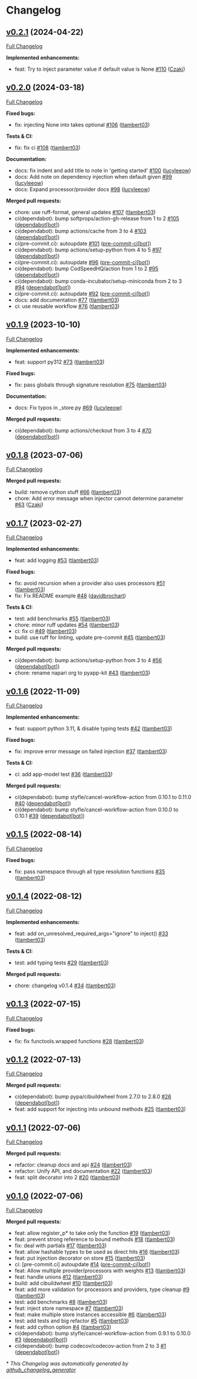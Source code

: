 # Changelog

## [v0.2.1](https://github.com/pyapp-kit/in-n-out/tree/v0.2.1) (2024-04-22)

[Full Changelog](https://github.com/pyapp-kit/in-n-out/compare/v0.2.0...v0.2.1)

**Implemented enhancements:**

- feat: Try to inject parameter value if default value is None [\#110](https://github.com/pyapp-kit/in-n-out/pull/110) ([Czaki](https://github.com/Czaki))

## [v0.2.0](https://github.com/pyapp-kit/in-n-out/tree/v0.2.0) (2024-03-18)

[Full Changelog](https://github.com/pyapp-kit/in-n-out/compare/v0.1.9...v0.2.0)

**Fixed bugs:**

- fix: injecting None into takes optional [\#106](https://github.com/pyapp-kit/in-n-out/pull/106) ([tlambert03](https://github.com/tlambert03))

**Tests & CI:**

- fix: fix ci [\#108](https://github.com/pyapp-kit/in-n-out/pull/108) ([tlambert03](https://github.com/tlambert03))

**Documentation:**

- docs: fix indent and add title to note in 'getting started' [\#100](https://github.com/pyapp-kit/in-n-out/pull/100) ([lucyleeow](https://github.com/lucyleeow))
- docs: Add note on dependency injection when default given [\#99](https://github.com/pyapp-kit/in-n-out/pull/99) ([lucyleeow](https://github.com/lucyleeow))
- docs: Expand processor/provider docs [\#98](https://github.com/pyapp-kit/in-n-out/pull/98) ([lucyleeow](https://github.com/lucyleeow))

**Merged pull requests:**

- chore: use ruff-format, general updates [\#107](https://github.com/pyapp-kit/in-n-out/pull/107) ([tlambert03](https://github.com/tlambert03))
- ci\(dependabot\): bump softprops/action-gh-release from 1 to 2 [\#105](https://github.com/pyapp-kit/in-n-out/pull/105) ([dependabot[bot]](https://github.com/apps/dependabot))
- ci\(dependabot\): bump actions/cache from 3 to 4 [\#103](https://github.com/pyapp-kit/in-n-out/pull/103) ([dependabot[bot]](https://github.com/apps/dependabot))
- ci\(pre-commit.ci\): autoupdate [\#101](https://github.com/pyapp-kit/in-n-out/pull/101) ([pre-commit-ci[bot]](https://github.com/apps/pre-commit-ci))
- ci\(dependabot\): bump actions/setup-python from 4 to 5 [\#97](https://github.com/pyapp-kit/in-n-out/pull/97) ([dependabot[bot]](https://github.com/apps/dependabot))
- ci\(pre-commit.ci\): autoupdate [\#96](https://github.com/pyapp-kit/in-n-out/pull/96) ([pre-commit-ci[bot]](https://github.com/apps/pre-commit-ci))
- ci\(dependabot\): bump CodSpeedHQ/action from 1 to 2 [\#95](https://github.com/pyapp-kit/in-n-out/pull/95) ([dependabot[bot]](https://github.com/apps/dependabot))
- ci\(dependabot\): bump conda-incubator/setup-miniconda from 2 to 3 [\#94](https://github.com/pyapp-kit/in-n-out/pull/94) ([dependabot[bot]](https://github.com/apps/dependabot))
- ci\(pre-commit.ci\): autoupdate [\#92](https://github.com/pyapp-kit/in-n-out/pull/92) ([pre-commit-ci[bot]](https://github.com/apps/pre-commit-ci))
- docs: add documentation [\#77](https://github.com/pyapp-kit/in-n-out/pull/77) ([tlambert03](https://github.com/tlambert03))
- ci: use reusable workflow [\#76](https://github.com/pyapp-kit/in-n-out/pull/76) ([tlambert03](https://github.com/tlambert03))

## [v0.1.9](https://github.com/pyapp-kit/in-n-out/tree/v0.1.9) (2023-10-10)

[Full Changelog](https://github.com/pyapp-kit/in-n-out/compare/v0.1.8...v0.1.9)

**Implemented enhancements:**

- feat: support py312 [\#73](https://github.com/pyapp-kit/in-n-out/pull/73) ([tlambert03](https://github.com/tlambert03))

**Fixed bugs:**

- fix: pass globals through signature resolution [\#75](https://github.com/pyapp-kit/in-n-out/pull/75) ([tlambert03](https://github.com/tlambert03))

**Documentation:**

- docs: Fix typos in \_store.py [\#69](https://github.com/pyapp-kit/in-n-out/pull/69) ([lucyleeow](https://github.com/lucyleeow))

**Merged pull requests:**

- ci\(dependabot\): bump actions/checkout from 3 to 4 [\#70](https://github.com/pyapp-kit/in-n-out/pull/70) ([dependabot[bot]](https://github.com/apps/dependabot))

## [v0.1.8](https://github.com/pyapp-kit/in-n-out/tree/v0.1.8) (2023-07-06)

[Full Changelog](https://github.com/pyapp-kit/in-n-out/compare/v0.1.7...v0.1.8)

**Merged pull requests:**

- build: remove cython stuff [\#66](https://github.com/pyapp-kit/in-n-out/pull/66) ([tlambert03](https://github.com/tlambert03))
- chore: Add error message when injector cannot determine parameter [\#63](https://github.com/pyapp-kit/in-n-out/pull/63) ([Czaki](https://github.com/Czaki))

## [v0.1.7](https://github.com/pyapp-kit/in-n-out/tree/v0.1.7) (2023-02-27)

[Full Changelog](https://github.com/pyapp-kit/in-n-out/compare/v0.1.6...v0.1.7)

**Implemented enhancements:**

- feat: add logging [\#53](https://github.com/pyapp-kit/in-n-out/pull/53) ([tlambert03](https://github.com/tlambert03))

**Fixed bugs:**

- fix: avoid recursion when a provider also uses processors [\#51](https://github.com/pyapp-kit/in-n-out/pull/51) ([tlambert03](https://github.com/tlambert03))
- fix: Fix README example [\#48](https://github.com/pyapp-kit/in-n-out/pull/48) ([davidbrochart](https://github.com/davidbrochart))

**Tests & CI:**

- test: add benchmarks [\#55](https://github.com/pyapp-kit/in-n-out/pull/55) ([tlambert03](https://github.com/tlambert03))
- chore: minor ruff updates [\#54](https://github.com/pyapp-kit/in-n-out/pull/54) ([tlambert03](https://github.com/tlambert03))
- ci: fix ci [\#49](https://github.com/pyapp-kit/in-n-out/pull/49) ([tlambert03](https://github.com/tlambert03))
- build: use ruff for linting, update pre-commit [\#45](https://github.com/pyapp-kit/in-n-out/pull/45) ([tlambert03](https://github.com/tlambert03))

**Merged pull requests:**

- ci\(dependabot\): bump actions/setup-python from 3 to 4 [\#56](https://github.com/pyapp-kit/in-n-out/pull/56) ([dependabot[bot]](https://github.com/apps/dependabot))
- chore: rename napari org to pyapp-kit [\#43](https://github.com/pyapp-kit/in-n-out/pull/43) ([tlambert03](https://github.com/tlambert03))

## [v0.1.6](https://github.com/pyapp-kit/in-n-out/tree/v0.1.6) (2022-11-09)

[Full Changelog](https://github.com/pyapp-kit/in-n-out/compare/v0.1.5...v0.1.6)

**Implemented enhancements:**

- feat: support python 3.11,  & disable typing tests [\#42](https://github.com/pyapp-kit/in-n-out/pull/42) ([tlambert03](https://github.com/tlambert03))

**Fixed bugs:**

- fix: improve error message on failed injection [\#37](https://github.com/pyapp-kit/in-n-out/pull/37) ([tlambert03](https://github.com/tlambert03))

**Tests & CI:**

- ci: add app-model test [\#36](https://github.com/pyapp-kit/in-n-out/pull/36) ([tlambert03](https://github.com/tlambert03))

**Merged pull requests:**

- ci\(dependabot\): bump styfle/cancel-workflow-action from 0.10.1 to 0.11.0 [\#40](https://github.com/pyapp-kit/in-n-out/pull/40) ([dependabot[bot]](https://github.com/apps/dependabot))
- ci\(dependabot\): bump styfle/cancel-workflow-action from 0.10.0 to 0.10.1 [\#39](https://github.com/pyapp-kit/in-n-out/pull/39) ([dependabot[bot]](https://github.com/apps/dependabot))

## [v0.1.5](https://github.com/pyapp-kit/in-n-out/tree/v0.1.5) (2022-08-14)

[Full Changelog](https://github.com/pyapp-kit/in-n-out/compare/v0.1.4...v0.1.5)

**Fixed bugs:**

- fix: pass namespace through all type resolution functions [\#35](https://github.com/pyapp-kit/in-n-out/pull/35) ([tlambert03](https://github.com/tlambert03))

## [v0.1.4](https://github.com/pyapp-kit/in-n-out/tree/v0.1.4) (2022-08-12)

[Full Changelog](https://github.com/pyapp-kit/in-n-out/compare/v0.1.3...v0.1.4)

**Implemented enhancements:**

- feat: add on\_unresolved\_required\_args="ignore" to inject\(\) [\#33](https://github.com/pyapp-kit/in-n-out/pull/33) ([tlambert03](https://github.com/tlambert03))

**Tests & CI:**

- test: add typing tests [\#29](https://github.com/pyapp-kit/in-n-out/pull/29) ([tlambert03](https://github.com/tlambert03))

**Merged pull requests:**

- chore: changelog v0.1.4 [\#34](https://github.com/pyapp-kit/in-n-out/pull/34) ([tlambert03](https://github.com/tlambert03))

## [v0.1.3](https://github.com/pyapp-kit/in-n-out/tree/v0.1.3) (2022-07-15)

[Full Changelog](https://github.com/pyapp-kit/in-n-out/compare/v0.1.2...v0.1.3)

**Fixed bugs:**

- fix: fix functools.wrapped functions [\#28](https://github.com/pyapp-kit/in-n-out/pull/28) ([tlambert03](https://github.com/tlambert03))

## [v0.1.2](https://github.com/pyapp-kit/in-n-out/tree/v0.1.2) (2022-07-13)

[Full Changelog](https://github.com/pyapp-kit/in-n-out/compare/v0.1.1...v0.1.2)

**Merged pull requests:**

- ci\(dependabot\): bump pypa/cibuildwheel from 2.7.0 to 2.8.0 [\#26](https://github.com/pyapp-kit/in-n-out/pull/26) ([dependabot[bot]](https://github.com/apps/dependabot))
- feat: add support for injecting into unbound methods [\#25](https://github.com/pyapp-kit/in-n-out/pull/25) ([tlambert03](https://github.com/tlambert03))

## [v0.1.1](https://github.com/pyapp-kit/in-n-out/tree/v0.1.1) (2022-07-06)

[Full Changelog](https://github.com/pyapp-kit/in-n-out/compare/v0.1.0...v0.1.1)

**Merged pull requests:**

- refactor: cleanup docs and api [\#24](https://github.com/pyapp-kit/in-n-out/pull/24) ([tlambert03](https://github.com/tlambert03))
- refactor: Unify API, and documentation [\#22](https://github.com/pyapp-kit/in-n-out/pull/22) ([tlambert03](https://github.com/tlambert03))
- feat: split decorator into 2 [\#20](https://github.com/pyapp-kit/in-n-out/pull/20) ([tlambert03](https://github.com/tlambert03))

## [v0.1.0](https://github.com/pyapp-kit/in-n-out/tree/v0.1.0) (2022-07-06)

[Full Changelog](https://github.com/pyapp-kit/in-n-out/compare/78b545996ae08fae199e8c81295cdedb24b86fe1...v0.1.0)

**Merged pull requests:**

- feat: allow register\_p\* to take only the function [\#19](https://github.com/pyapp-kit/in-n-out/pull/19) ([tlambert03](https://github.com/tlambert03))
- feat: prevent strong reference to bound methods [\#18](https://github.com/pyapp-kit/in-n-out/pull/18) ([tlambert03](https://github.com/tlambert03))
- fix: deal with partials [\#17](https://github.com/pyapp-kit/in-n-out/pull/17) ([tlambert03](https://github.com/tlambert03))
- feat: allow hashable types to be used as direct hits [\#16](https://github.com/pyapp-kit/in-n-out/pull/16) ([tlambert03](https://github.com/tlambert03))
- feat: put injection decorator on store [\#15](https://github.com/pyapp-kit/in-n-out/pull/15) ([tlambert03](https://github.com/tlambert03))
- ci: \[pre-commit.ci\] autoupdate [\#14](https://github.com/pyapp-kit/in-n-out/pull/14) ([pre-commit-ci[bot]](https://github.com/apps/pre-commit-ci))
- feat: Allow multiple provider/processors with weights [\#13](https://github.com/pyapp-kit/in-n-out/pull/13) ([tlambert03](https://github.com/tlambert03))
- feat: handle unions [\#12](https://github.com/pyapp-kit/in-n-out/pull/12) ([tlambert03](https://github.com/tlambert03))
- build: add cibuildwheel [\#10](https://github.com/pyapp-kit/in-n-out/pull/10) ([tlambert03](https://github.com/tlambert03))
- feat: add more validation for processors and providers, type cleanup [\#9](https://github.com/pyapp-kit/in-n-out/pull/9) ([tlambert03](https://github.com/tlambert03))
- test: add benchmarks [\#8](https://github.com/pyapp-kit/in-n-out/pull/8) ([tlambert03](https://github.com/tlambert03))
- feat: inject store namespace [\#7](https://github.com/pyapp-kit/in-n-out/pull/7) ([tlambert03](https://github.com/tlambert03))
- feat: make multiple store instances accessible [\#6](https://github.com/pyapp-kit/in-n-out/pull/6) ([tlambert03](https://github.com/tlambert03))
- test: add tests and big refactor [\#5](https://github.com/pyapp-kit/in-n-out/pull/5) ([tlambert03](https://github.com/tlambert03))
- feat: add cython option [\#4](https://github.com/pyapp-kit/in-n-out/pull/4) ([tlambert03](https://github.com/tlambert03))
- ci\(dependabot\): bump styfle/cancel-workflow-action from 0.9.1 to 0.10.0 [\#3](https://github.com/pyapp-kit/in-n-out/pull/3) ([dependabot[bot]](https://github.com/apps/dependabot))
- ci\(dependabot\): bump codecov/codecov-action from 2 to 3 [\#1](https://github.com/pyapp-kit/in-n-out/pull/1) ([dependabot[bot]](https://github.com/apps/dependabot))



\* *This Changelog was automatically generated by [github_changelog_generator](https://github.com/github-changelog-generator/github-changelog-generator)*
